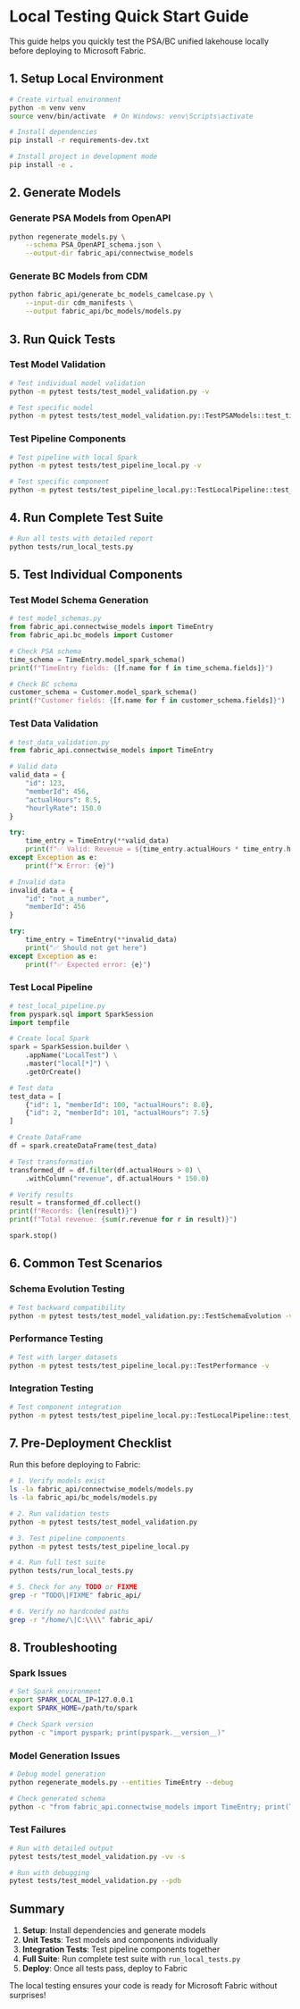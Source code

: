 # Local Testing Quick Start Guide

This guide helps you quickly test the PSA/BC unified lakehouse locally before deploying to Microsoft Fabric.

## 1. Setup Local Environment

```bash
# Create virtual environment
python -m venv venv
source venv/bin/activate  # On Windows: venv\Scripts\activate

# Install dependencies
pip install -r requirements-dev.txt

# Install project in development mode
pip install -e .
```

## 2. Generate Models

### Generate PSA Models from OpenAPI
```bash
python regenerate_models.py \
    --schema PSA_OpenAPI_schema.json \
    --output-dir fabric_api/connectwise_models
```

### Generate BC Models from CDM
```bash
python fabric_api/generate_bc_models_camelcase.py \
    --input-dir cdm_manifests \
    --output fabric_api/bc_models/models.py
```

## 3. Run Quick Tests

### Test Model Validation
```bash
# Test individual model validation
python -m pytest tests/test_model_validation.py -v

# Test specific model
python -m pytest tests/test_model_validation.py::TestPSAModels::test_time_entry_validation -v
```

### Test Pipeline Components
```bash
# Test pipeline with local Spark
python -m pytest tests/test_pipeline_local.py -v

# Test specific component
python -m pytest tests/test_pipeline_local.py::TestLocalPipeline::test_bronze_layer_creation -v
```

## 4. Run Complete Test Suite

```bash
# Run all tests with detailed report
python tests/run_local_tests.py
```

## 5. Test Individual Components

### Test Model Schema Generation
```python
# test_model_schemas.py
from fabric_api.connectwise_models import TimeEntry
from fabric_api.bc_models import Customer

# Check PSA schema
time_schema = TimeEntry.model_spark_schema()
print(f"TimeEntry fields: {[f.name for f in time_schema.fields]}")

# Check BC schema
customer_schema = Customer.model_spark_schema()
print(f"Customer fields: {[f.name for f in customer_schema.fields]}")
```

### Test Data Validation
```python
# test_data_validation.py
from fabric_api.connectwise_models import TimeEntry

# Valid data
valid_data = {
    "id": 123,
    "memberId": 456,
    "actualHours": 8.5,
    "hourlyRate": 150.0
}

try:
    time_entry = TimeEntry(**valid_data)
    print(f"✅ Valid: Revenue = ${time_entry.actualHours * time_entry.hourlyRate}")
except Exception as e:
    print(f"❌ Error: {e}")

# Invalid data
invalid_data = {
    "id": "not_a_number",
    "memberId": 456
}

try:
    time_entry = TimeEntry(**invalid_data)
    print("✅ Should not get here")
except Exception as e:
    print(f"✅ Expected error: {e}")
```

### Test Local Pipeline
```python
# test_local_pipeline.py
from pyspark.sql import SparkSession
import tempfile

# Create local Spark
spark = SparkSession.builder \
    .appName("LocalTest") \
    .master("local[*]") \
    .getOrCreate()

# Test data
test_data = [
    {"id": 1, "memberId": 100, "actualHours": 8.0},
    {"id": 2, "memberId": 101, "actualHours": 7.5}
]

# Create DataFrame
df = spark.createDataFrame(test_data)

# Test transformation
transformed_df = df.filter(df.actualHours > 0) \
    .withColumn("revenue", df.actualHours * 150.0)

# Verify results
result = transformed_df.collect()
print(f"Records: {len(result)}")
print(f"Total revenue: {sum(r.revenue for r in result)}")

spark.stop()
```

## 6. Common Test Scenarios

### Schema Evolution Testing
```bash
# Test backward compatibility
python -m pytest tests/test_model_validation.py::TestSchemaEvolution -v
```

### Performance Testing
```bash
# Test with larger datasets
python -m pytest tests/test_pipeline_local.py::TestPerformance -v
```

### Integration Testing
```bash
# Test component integration
python -m pytest tests/test_pipeline_local.py::TestLocalPipeline::test_integrated_view_query -v
```

## 7. Pre-Deployment Checklist

Run this before deploying to Fabric:

```bash
# 1. Verify models exist
ls -la fabric_api/connectwise_models/models.py
ls -la fabric_api/bc_models/models.py

# 2. Run validation tests
python -m pytest tests/test_model_validation.py

# 3. Test pipeline components
python -m pytest tests/test_pipeline_local.py

# 4. Run full test suite
python tests/run_local_tests.py

# 5. Check for any TODO or FIXME
grep -r "TODO\|FIXME" fabric_api/

# 6. Verify no hardcoded paths
grep -r "/home/\|C:\\\\" fabric_api/
```

## 8. Troubleshooting

### Spark Issues
```bash
# Set Spark environment
export SPARK_LOCAL_IP=127.0.0.1
export SPARK_HOME=/path/to/spark

# Check Spark version
python -c "import pyspark; print(pyspark.__version__)"
```

### Model Generation Issues
```bash
# Debug model generation
python regenerate_models.py --entities TimeEntry --debug

# Check generated schema
python -c "from fabric_api.connectwise_models import TimeEntry; print(TimeEntry.schema())"
```

### Test Failures
```bash
# Run with detailed output
pytest tests/test_model_validation.py -vv -s

# Run with debugging
pytest tests/test_model_validation.py --pdb
```

## Summary

1. **Setup**: Install dependencies and generate models
2. **Unit Tests**: Test models and components individually  
3. **Integration Tests**: Test pipeline components together
4. **Full Suite**: Run complete test suite with `run_local_tests.py`
5. **Deploy**: Once all tests pass, deploy to Fabric

The local testing ensures your code is ready for Microsoft Fabric without surprises!